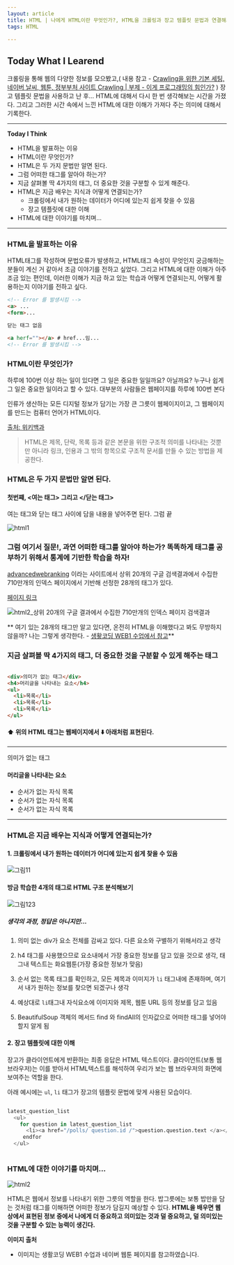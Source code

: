 ```yaml
---
layout: article
title: HTML | 나에게 HTML이란 무엇인가?, HTML을 크롤링과 장고 템플릿 문법과 연결해서 생각해보기
tags: HTML

---
```


## **Today What I Learend**  

크롤링을 통해 웹의 다양한 정보를 모으봤고,\( 내용 참고 -
[Crawling을 위한 기본 세팅, 네이버 날씨, 웹툰, 정부부처 사이트 Crawling | 부제 - 이게 프로그래밍의 힘인가?](https://mchaemil.github.io/2019/12/09/python-web-crawling.html) \) 장고 템플릿 문법을 사용하고 난 후...
HTML에 대해서 다시 한 번 생각해보는 시간을 가졌다. 
그리고 그러한 시간 속에서 느낀 HTML에 대한 이해가 가져다 주는 의미에 대해서 기록한다.



---
**Today I Think**
- HTML을 발표하는 이유
- HTML이란 무엇인가?
- HTML은 두 가지 문법만 알면 된다. 
- 그럼 어떠한 태그를 알아야 하는가?
- 지금 살펴볼 딱 4가지의 태그, 더 중요한 것을 구분할 수 있게 해준다. 
- HTML은 지금 배우는 지식과 어떻게 연결되는가?
	- 크롤링에서 내가 원하는 데이터가 어디에 있는지 쉽게 찾을 수 있음
	- 장고 템플릿에 대한 이해
- HTML에 대한 이야기를 마치며...


---

### HTML을 발표하는 이유

HTML태그를 작성하며 문법오류가 발생하고, HTML태그 속성이 무엇인지 궁금해하는 분들이 계신 거 같아서 조금 이야기를 전하고 싶었다. 
그리고 HTML에 대한 이해가 아주 조금 있는 편인데, 이러한 이해가 지금 하고 있는 학습과 어떻게 연결되는지, 어떻게 활용하는지 이야기를 전하고 싶다. 

```html
<!-- Error 를 발생시킴 -->
<a> ... 
<form>... 

닫는 태그 없음

<a herf=""></a> # href...임...
<!-- Error 를 발생시킴 -->


```

### HTML이란 무엇인가?

하루에 100번 이상 하는 일이 있다면 그 일은 중요한 일일까요? 아닐까요? 누구나 쉽게 그 일은 중요한 일이라고 할 수 있다. 대부분의 사람들은 웹페이지를 하루에 100번 본다

인류가 생산하는 모든 디지털 정보가 담기는 가장 큰 그릇이 웹페이지이고, 그 웹페이지를 만드는 컴퓨터 언어가 HTML이다.

[출처: 위키백과](https://ko.wikipedia.org/wiki/HTML)
> HTML은 제목, 단락, 목록 등과 같은 본문을 위한 구조적 의미를 나타내는 것뿐만 아니라 링크, 인용과 그 밖의 항목으로 구조적 문서를 만들 수 있는 방법을 제공한다. 


### HTML은 두 가지 문법만 알면 된다. 

#### 첫번쨰, <여는 태그> 그리고 </닫는 태그>
여는 태그와 닫는 태그 사이에 담을 내용을 넣어주면 된다. 
그럼 끝

![html1](https://user-images.githubusercontent.com/40027211/70736407-9b1bc180-1d53-11ea-978e-4a69f82bb672.PNG)



### 그럼 여기서 질문!, 과연 어떠한 태그를 알아야 하는가? 똑똑하게 태그를 공부하기 위해서 통계에 기반한 학습을 하자!

[advancedwebranking](https://www.advancedwebranking.com/html/) 이라는 사이트에서 상위 20개의 구글 검색결과에서 수집한 710만개의 인덱스 페이지에서 기반해 선정한 28개의 태그가 있다.

[페이지 링크](https://www.advancedwebranking.com/html/)


![html2_상위 20개의 구글 결과에서 수집한 710만개의 인덱스 페이지 검색결과](https://user-images.githubusercontent.com/40027211/70736659-239a6200-1d54-11ea-9c21-1b5338b66754.PNG)

** 여기 있는 28개의 태그만 알고 있다면, 온전히 HTML을 이해했다고 봐도 무방하지 않을까? 나는 그렇게 생각한다. - [생홯코딩 WEB1 수업에서 참고](https://www.youtube.com/watch?v=IJR-pSLGuZM&list=PLuHgQVnccGMDZP7FJ_ZsUrdCGH68ppvPb&index=8)** 

### 지금 살펴볼 딱 4가지의 태그, 더 중요한 것을 구분할 수 있게 해주는 태그

```html

<div>의미가 없는 태그</div>
<h4>머리글을 나타내는 요소</h4>
<ul>
  <li>목록</li>
  <li>목록</li>
  <li>목록</li>
</ul>


```

#### :arrow_up: 위의 HTML 태그는 웹페이지에서 :arrow_down: 아래처럼 표현된다.

---

의미가 없는 태그

#### 머리글을 나타내는 요소

- 순서가 없는 자식 목록
- 순서가 없는 자식 목록
- 순서가 없는 자식 목록

---


### HTML은 지금 배우는 지식과 어떻게 연결되는가?

#### 1. 크롤링에서 내가 원하는 데이터가 어디에 있는지 쉽게 찾을 수 있음

![그림11](https://user-images.githubusercontent.com/40027211/70738063-509c4400-1d57-11ea-97e9-388bd09e1331.png)

#### 방금 학습한 4개의 태그로 HTML 구조 분석해보기

![그림123](https://user-images.githubusercontent.com/40027211/70738071-53973480-1d57-11ea-908b-bc76d488a344.png)


##### 생각의 과정, 정답은 아니지만...

1. 의미 없는 div가 요소 전체를 감싸고 있다. 다른 요소와 구별하기 위해서라고 생각

2. h4 태그를 사용했으므로 요소내에서 가장 중요한 정보를 담고 있을 것으로 생각, 태그내 텍스트는 화요웹툰(가장 중요한 정보가 맞음)

3. 순서 없는 목록 태그를 확인하고, 모든 제목과 이미지가 `li` 태그내에 존재하며, 여기서 내가 원하는 정보를 찾으면 되겠구나 생각

4. 예상대로 `li`태그내 자식요소에 이미지와 제목, 웹툰 URL 등의 정보를 담고 있음

5. BeautifulSoup 객체의 메서드 find 와 findAll의 인자값으로 어떠한 태그를  넣어야 할지 알게 됨


#### 2. 장고 템플릿에 대한 이해

장고가 클라이언트에게 반환하는 최종 응답은 HTML 텍스트이다. 클라이언트(보통 웹브라우저)는 이를 받아서 HTML텍스트를 해석하여 우리가 보는 웹 브라우저의 화면에 보여주는 역할을 한다. 

아래 예시에는 `ul`, `li` 태그가 장고의 템플릿 문법에 맞게 사용된 모습이다.

```python

latest_question_list 
  <ul>
    for question in latest_question_list 
      <li><a href="/polls/ question.id /">question.question.text </a></li>  
     endfor 
  </ul>



```


### HTML에 대한 이야기를 마치며...

![html2](https://user-images.githubusercontent.com/40027211/70739080-601c8c80-1d59-11ea-83f0-226f47cd9d23.PNG)

HTML은 웹에서 정보를 나타내기 위한 그릇의 역할을 한다. 
밥그릇에는 보통 밥만을 담는 것처럼 태그를 이해하면 어떠한 정보가 담길지 예상할 수 있다. 
**HTML을 배우면 웹 상에서 표현된 정보 중에서 나에게 더 중요하고 의미있는 것과 덜 중요하고, 덜 의미있는 것을 구분할 수 있는 능력이 생긴다.**


**이미지 출처**  
- 이미지는 생활코딩 WEB1 수업과 네이버 웹툰 페이지를 참고하였습니다. 
	
